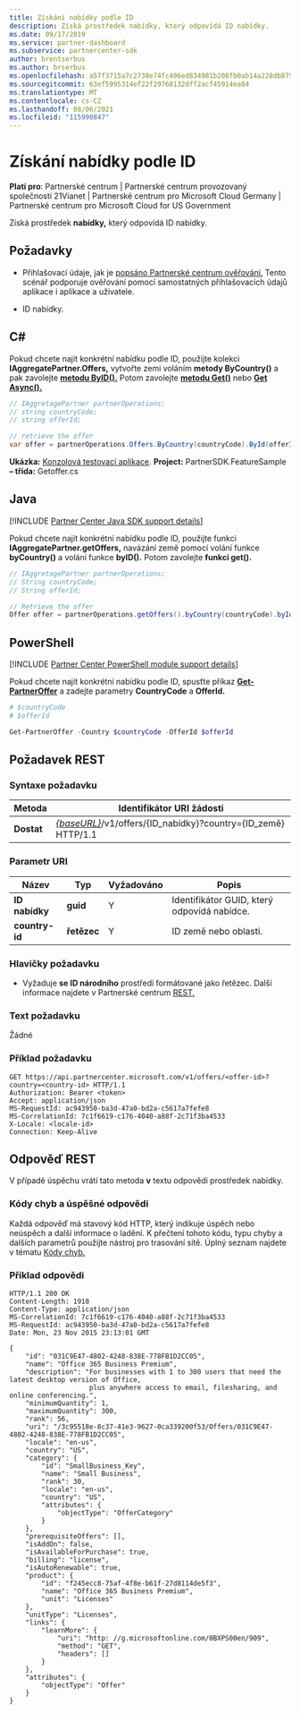 ```yaml
---
title: Získání nabídky podle ID
description: Získá prostředek nabídky, který odpovídá ID nabídky.
ms.date: 09/17/2019
ms.service: partner-dashboard
ms.subservice: partnercenter-sdk
author: brentserbus
ms.author: brserbus
ms.openlocfilehash: a57f3715a7c2738e74fc406ed834981b208fb0ab14a228db8756f5c4b1e32281
ms.sourcegitcommit: 63ef5995314ef22f29768132dff2acf45914ea84
ms.translationtype: MT
ms.contentlocale: cs-CZ
ms.lasthandoff: 08/06/2021
ms.locfileid: "115990847"
---
```

# <a name="get-an-offer-by-id"></a>Získání nabídky podle ID

**Platí pro**: Partnerské centrum | Partnerské centrum provozovaný společností 21Vianet | Partnerské centrum pro Microsoft Cloud Germany | Partnerské centrum pro Microsoft Cloud for US Government

Získá prostředek **nabídky,** který odpovídá ID nabídky.

## <a name="prerequisites"></a>Požadavky

- Přihlašovací údaje, jak je [popsáno Partnerské centrum ověřování.](partner-center-authentication.md) Tento scénář podporuje ověřování pomocí samostatných přihlašovacích údajů aplikace i aplikace a uživatele.

- ID nabídky.

## <a name="c"></a>C\#

Pokud chcete najít konkrétní nabídku podle ID, použijte kolekci **IAggregatePartner.Offers,** vytvořte zemi voláním **metody ByCountry()** a pak zavolejte [**metodu ByID().**](/dotnet/api/microsoft.store.partnercenter.offers.ioffercollection.byid) Potom zavolejte [**metodu Get()**](/dotnet/api/microsoft.store.partnercenter.offers.ioffercollection.get) nebo [**Get Async().**](/dotnet/api/microsoft.store.partnercenter.offers.ioffercollection.getasync)

```csharp
// IAggretagePartner partnerOperations;
// string countryCode;
// string offerId;

// retrieve the offer
var offer = partnerOperations.Offers.ByCountry(countryCode).ById(offerId).Get();
```

**Ukázka:** [Konzolová testovací aplikace](console-test-app.md). **Project:** PartnerSDK.FeatureSample **– třída:** Getoffer.cs

## <a name="java"></a>Java

[!INCLUDE [Partner Center Java SDK support details](../includes/java-sdk-support.md)]

Pokud chcete najít konkrétní nabídku podle ID, použijte funkci **IAggregatePartner.getOffers,** navázání země pomocí volání funkce **byCountry()** a volání funkce **byID().** Potom zavolejte **funkci get().**

```java
// IAggretagePartner partnerOperations;
// String countryCode;
// String offerId;

// Retrieve the offer
Offer offer = partnerOperations.getOffers().byCountry(countryCode).byId(offerId).get();
```

## <a name="powershell"></a>PowerShell

[!INCLUDE [Partner Center PowerShell module support details](../includes/powershell-module-support.md)]

Pokud chcete najít konkrétní nabídku podle ID, spusťte příkaz [**Get-PartnerOffer**](https://github.com/Microsoft/Partner-Center-PowerShell/blob/master/docs/help/Get-PartnerOffer.md) a zadejte parametry **CountryCode** a **OfferId.**

```powershell
# $countryCode
# $offerId

Get-PartnerOffer -Country $countryCode -OfferId $offerId
```

## <a name="rest-request"></a>Požadavek REST

### <a name="request-syntax"></a>Syntaxe požadavku

| Metoda  | Identifikátor URI žádosti                                                                                    |
|---------|------------------------------------------------------------------------------------------------|
| **Dostat** | [*{baseURL}*](partner-center-rest-urls.md)/v1/offers/{ID_nabídky}?country={ID_země} HTTP/1.1 |

### <a name="uri-parameter"></a>Parametr URI

| Název           | Typ       | Vyžadováno | Popis                           |
|----------------|------------|----------|---------------------------------------|
| **ID nabídky**   | **guid**   | Y        | Identifikátor GUID, který odpovídá nabídce. |
| **country-id** | **řetězec** | Y        | ID země nebo oblasti.                |

### <a name="request-headers"></a>Hlavičky požadavku

- Vyžaduje **se ID národního** prostředí formátované jako řetězec.
Další informace najdete v Partnerské centrum [REST.](headers.md)

### <a name="request-body"></a>Text požadavku

Žádné

### <a name="request-example"></a>Příklad požadavku

```http
GET https://api.partnercenter.microsoft.com/v1/offers/<offer-id>?country=<country-id> HTTP/1.1
Authorization: Bearer <token>
Accept: application/json
MS-RequestId: ac943950-ba3d-47a0-bd2a-c5617a7fefe8
MS-CorrelationId: 7c1f6619-c176-4040-a88f-2c71f3ba4533
X-Locale: <locale-id>
Connection: Keep-Alive
```

## <a name="rest-response"></a>Odpověď REST

V případě úspěchu vrátí tato metoda **v** textu odpovědi prostředek nabídky.

### <a name="response-success-and-error-codes"></a>Kódy chyb a úspěšné odpovědi

Každá odpověď má stavový kód HTTP, který indikuje úspěch nebo neúspěch a další informace o ladění. K přečtení tohoto kódu, typu chyby a dalších parametrů použijte nástroj pro trasování sítě. Úplný seznam najdete v tématu [Kódy chyb.](error-codes.md)

### <a name="response-example"></a>Příklad odpovědi

```http
HTTP/1.1 200 OK
Content-Length: 1918
Content-Type: application/json
MS-CorrelationId: 7c1f6619-c176-4040-a88f-2c71f3ba4533
MS-RequestId: ac943950-ba3d-47a0-bd2a-c5617a7fefe8
Date: Mon, 23 Nov 2015 23:13:01 GMT

{
    "id": "031C9E47-4802-4248-838E-778FB1D2CC05",
    "name": "Office 365 Business Premium",
    "description": "For businesses with 1 to 300 users that need the latest desktop version of Office,
                    plus anywhere access to email, filesharing, and online conferencing.",
    "minimumQuantity": 1,
    "maximumQuantity": 300,
    "rank": 56,
    "uri": "/3c95518e-8c37-41e3-9627-0ca339200f53/Offers/031C9E47-4802-4248-838E-778FB1D2CC05",
    "locale": "en-us",
    "country": "US",
    "category": {
        "id": "SmallBusiness_Key",
        "name": "Small Business",
        "rank": 30,
        "locale": "en-us",
        "country": "US",
        "attributes": {
            "objectType": "OfferCategory"
        }
    },
    "prerequisiteOffers": [],
    "isAddOn": false,
    "isAvailableForPurchase": true,
    "billing": "license",
    "isAutoRenewable": true,
    "product": {
        "id": "f245ecc8-75af-4f8e-b61f-27d8114de5f3",
        "name": "Office 365 Business Premium",
        "unit": "Licenses"
    },
    "unitType": "Licenses",
    "links": {
        "learnMore": {
            "uri": "http: //g.microsoftonline.com/0BXPS00en/909",
            "method": "GET",
            "headers": []
        }
    },
    "attributes": {
        "objectType": "Offer"
    }
}
```

